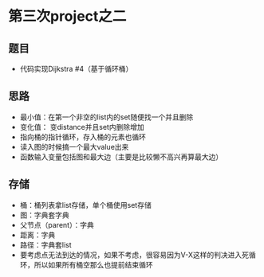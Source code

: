 # 第三次project之二

## 题目
- 代码实现Dijkstra #4（基于循环桶）

## 思路
- 最小值：在第一个非空的list内的set随便找一个并且删除
- 变化值： 变distance并且set内删除增加
- 指向桶的指针循环，存入桶的元素也循环
- 读入图的时候搞一个最大value出来
- 函数输入变量包括图和最大边（主要是比较懒不高兴再算最大边）

## 存储
- 桶：桶列表拿list存储，单个桶使用set存储
- 图：字典套字典
- 父节点（parent）：字典
- 距离：字典
- 路径：字典套list
- 要考虑点无法到达的情况，如果不考虑，很容易因为V-X这样的判决进入死循环，所以如果所有桶空那么也提前结束循环
